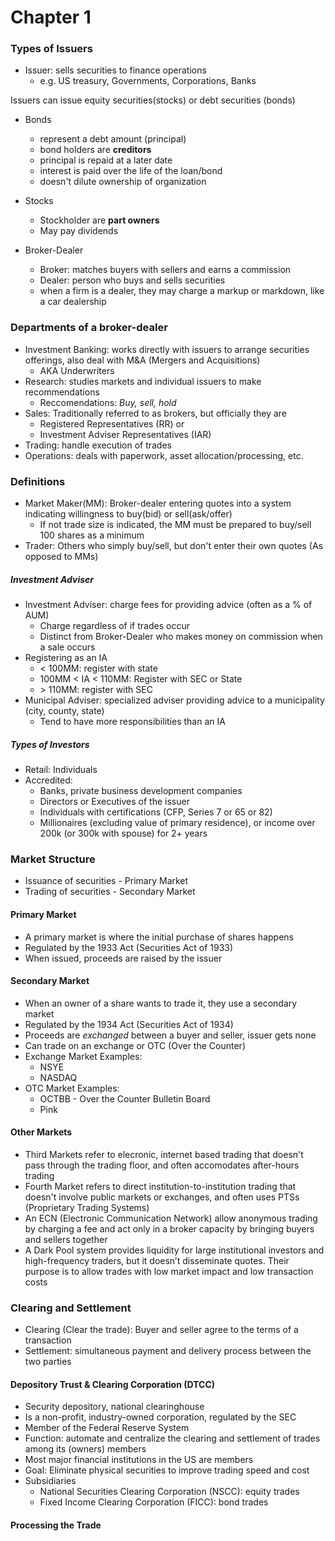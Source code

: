 # Chapter 1
### Types of Issuers
- Issuer: sells securities to finance operations
    - e.g. US treasury, Governments, Corporations, Banks

Issuers can issue equity securities(stocks) or debt securities (bonds)
- Bonds
    - represent a debt amount (principal)
    - bond holders are **creditors**
    - principal is repaid at a later date
    - interest is paid over the life of the loan/bond
    - doesn't dilute ownership of organization

- Stocks
    - Stockholder are **part owners**
    - May pay dividends

- Broker-Dealer
    - Broker: matches buyers with sellers and earns a commission
    - Dealer: person who buys and sells securities
    - when a firm is a dealer, they may charge a markup or markdown, like a car dealership

### Departments of a broker-dealer
- Investment Banking: works directly with issuers to arrange securities offerings, also deal with M&A (Mergers and Acquisitions)
    - AKA Underwriters 
- Research: studies markets and individual issuers to make recommendations
    - Reccomendations: *Buy, sell, hold*
- Sales: Traditionally referred to as brokers, but officially they are
    - Registered Representatives (RR) or
    - Investment Adviser Representatives (IAR)
- Trading: handle execution of trades
- Operations: deals with paperwork, asset allocation/processing, etc.

### Definitions
- Market Maker(MM): Broker-dealer entering quotes into a system indicating willingness to buy(bid) or sell(ask/offer)
    - If not trade size is indicated, the MM must be prepared to buy/sell 100 shares as a minimum
- Trader: Others who simply buy/sell, but don't enter their own quotes (As opposed to MMs)

##### Investment Adviser
- Investment Adviser: charge fees for providing advice (often as a % of AUM)
    - Charge regardless of if trades occur
    - Distinct from Broker-Dealer who makes money on commission when a sale occurs
- Registering as an IA
    - < 100MM: register with state
    - 100MM < IA < 110MM: Register with SEC or State
    - \> 110MM: register with SEC
- Municipal Adviser: specialized adviser providing advice to a municipality (city, county, state)
    - Tend to have more responsibilities than an IA

##### Types of Investors
- Retail: Individuals
- Accredited: 
    - Banks, private business development companies
    - Directors or Executives of the issuer
    - Individuals with certifications (CFP, Series 7 or 65 or 82)
    - Millionaires (excluding value of primary residence), or income over 200k (or 300k with spouse) for 2+ years

### Market Structure
- Issuance of securities - Primary Market
- Trading of securities - Secondary Market
#### Primary Market
- A primary market is where the initial purchase of shares happens
- Regulated by the 1933 Act (Securities Act of 1933)
- When issued, proceeds are raised by the issuer

#### Secondary Market
- When an owner of a share wants to trade it, they use a secondary market
- Regulated by the 1934 Act (Securities Act of 1934)
- Proceeds are *exchanged* between a buyer and seller, issuer gets none
- Can trade on an exchange or OTC (Over the Counter)
- Exchange Market Examples:
    - NSYE
    - NASDAQ
- OTC Market Examples:
    - OCTBB - Over the Counter Bulletin Board
    - Pink
    
#### Other Markets
- Third Markets refer to elecronic, internet based trading that doesn't pass through the trading floor, and often accomodates after-hours trading
- Fourth Market refers to direct institution-to-institution trading that doesn't involve public markets or exchanges, and often uses PTSs (Proprietary Trading Systems)
- An ECN (Electronic Communication Network) allow anonymous trading by charging a fee and act only in a broker capacity by bringing buyers and sellers together
- A Dark Pool system provides liquidity for large institutional investors and high-frequency traders, but it doesn’t disseminate quotes. Their purpose is to allow trades with low market impact and low transaction costs

### Clearing and Settlement
- Clearing (Clear the trade): Buyer and seller agree to the terms of a transaction
- Settlement: simultaneous payment and delivery process between the two parties 

#### Depository Trust & Clearing Corporation (DTCC) 
- Security depository, national clearinghouse
- Is a non-profit, industry-owned corporation, regulated by the SEC
- Member of the Federal Reserve System
- Function: automate and centralize the clearing and settlement of trades among its (owners) members
- Most major financial institutions in the US are members
- Goal: Eliminate physical securities to improve trading speed and cost
- Subsidiaries
    - National Securities Clearing Corporation (NSCC): equity trades
    - Fixed Income Clearing Corporation (FICC): bond trades

#### Processing the Trade 
